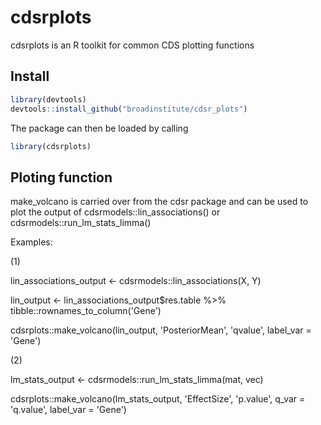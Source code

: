 cdsrplots
================

cdsrplots is an R toolkit for common CDS plotting functions

## Install

``` r
library(devtools)
devtools::install_github("broadinstitute/cdsr_plots")
```

The package can then be loaded by calling

``` r
library(cdsrplots)
```

## Ploting function

make_volcano is carried over from the cdsr package and can be used to plot the output of cdsrmodels::lin_associations() or cdsrmodels::run_lm_stats_limma()

Examples:

(1) 

lin_associations_output <- cdsrmodels::lin_associations(X, Y)

lin_output <- lin_associations_output$res.table %>% tibble::rownames_to_column('Gene')

cdsrplots::make_volcano(lin_output, 'PosteriorMean', 'qvalue', label_var = 'Gene')

(2)

lm_stats_output <- cdsrmodels::run_lm_stats_limma(mat, vec)

cdsrplots::make_volcano(lm_stats_output, 'EffectSize', 'p.value', q_var = 'q.value', label_var = 'Gene')

